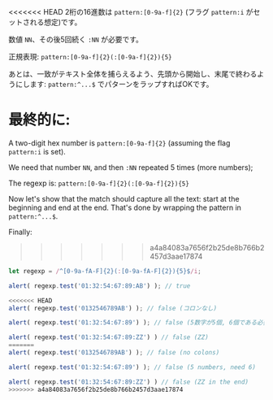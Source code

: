 <<<<<<< HEAD
2桁の16進数は `pattern:[0-9a-f]{2}` (フラグ `pattern:i` がセットされる想定)です。

数値 `NN`、その後5回続く `:NN` が必要です。

正規表現: `pattern:[0-9a-f]{2}(:[0-9a-f]{2}){5}`

あとは、一致がテキスト全体を捕らえるよう、先頭から開始し、末尾で終わるようにします: `pattern:^...$` でパターンをラップすればOKです。

最終的に:
=======
A two-digit hex number is `pattern:[0-9a-f]{2}` (assuming the flag `pattern:i` is set).

We need that number `NN`, and then `:NN` repeated 5 times (more numbers);

The regexp is: `pattern:[0-9a-f]{2}(:[0-9a-f]{2}){5}`

Now let's show that the match should capture all the text: start at the beginning and end at the end. That's done by wrapping the pattern in `pattern:^...$`.

Finally:
>>>>>>> a4a84083a7656f2b25de8b766b2457d3aae17874

```js run
let regexp = /^[0-9a-fA-F]{2}(:[0-9a-fA-F]{2}){5}$/i;

alert( regexp.test('01:32:54:67:89:AB') ); // true

<<<<<<< HEAD
alert( regexp.test('0132546789AB') ); // false (コロンなし)

alert( regexp.test('01:32:54:67:89') ); // false (5数字が5個, 6個である必要があります)

alert( regexp.test('01:32:54:67:89:ZZ') ) // false (ZZ)
=======
alert( regexp.test('0132546789AB') ); // false (no colons)

alert( regexp.test('01:32:54:67:89') ); // false (5 numbers, need 6)

alert( regexp.test('01:32:54:67:89:ZZ') ) // false (ZZ in the end)
>>>>>>> a4a84083a7656f2b25de8b766b2457d3aae17874
```
